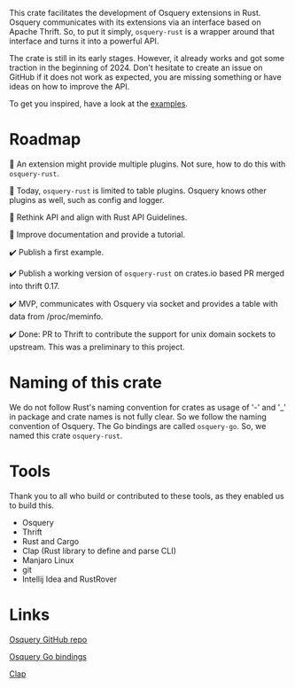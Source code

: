 This crate facilitates the development of Osquery extensions in Rust. Osquery communicates 
with its extensions via an interface based on Apache Thrift. So, to put it simply, 
`osquery-rust` is a wrapper around that interface and turns it into a powerful API.

The crate is still in its early stages. However, it already works and got some traction in the 
beginning of 2024. Don't hesitate to create an issue on GitHub if it does not work as expected, 
you are missing something or have ideas on how to improve the API.

To get you inspired, have a look at the [examples](https://github.com/polarlabs/osquery-rust/tree/main/examples).

# Roadmap

:pencil: An extension might provide multiple plugins. Not sure, how to do this 
with `osquery-rust`.

:pencil: Today, `osquery-rust` is limited to table plugins. Osquery knows other plugins as well, 
such as config and logger.

:pencil: Rethink API and align with Rust API Guidelines.

:pencil: Improve documentation and provide a tutorial.

:heavy_check_mark: Publish a first example.

:heavy_check_mark: Publish a working version of `osquery-rust` on crates.io based PR merged into thrift 0.17.

:heavy_check_mark: MVP, communicates with Osquery via socket and provides a table with data from /proc/meminfo.

:heavy_check_mark: Done: PR to Thrift to contribute the support for unix domain sockets to upstream. This was 
a preliminary to this project.

# Naming of this crate

We do not follow Rust's naming convention for crates as usage of '-' and '_' in package and crate 
names is not fully clear. So we follow the naming convention of Osquery. The Go bindings are 
called `osquery-go`. So, we named this crate `osquery-rust`.

# Tools

Thank you to all who build or contributed to these tools, as they enabled us to build this.

- Osquery
- Thrift
- Rust and Cargo
- Clap (Rust library to define and parse CLI)
- Manjaro Linux
- git
- Intellij Idea and RustRover

# Links

[Osquery GitHub repo](https://github.com/osquery)

[Osquery Go bindings](https://github.com/osquery/osquery-go)

[Clap](https://docs.rs/clap/latest/clap/)
